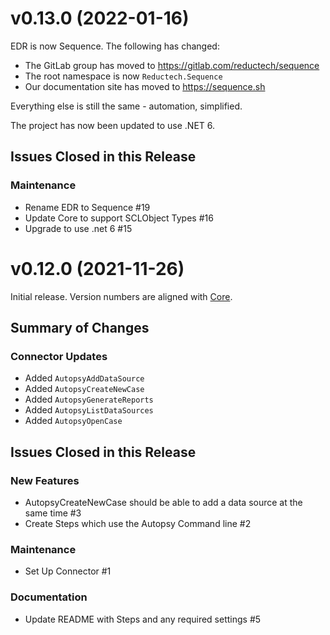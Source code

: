 # v0.13.0 (2022-01-16)

EDR is now Sequence. The following has changed:

- The GitLab group has moved to https://gitlab.com/reductech/sequence
- The root namespace is now `Reductech.Sequence`
- Our documentation site has moved to https://sequence.sh

Everything else is still the same - automation, simplified.

The project has now been updated to use .NET 6.

## Issues Closed in this Release

### Maintenance

- Rename EDR to Sequence #19
- Update Core to support SCLObject Types #16
- Upgrade to use .net 6 #15

# v0.12.0 (2021-11-26)

Initial release. Version numbers are aligned with [Core](https://gitlab.com/reductech/edr/core/-/releases).

## Summary of Changes

### Connector Updates

- Added `AutopsyAddDataSource`
- Added `AutopsyCreateNewCase`
- Added `AutopsyGenerateReports`
- Added `AutopsyListDataSources`
- Added `AutopsyOpenCase`

## Issues Closed in this Release

### New Features

- AutopsyCreateNewCase should be able to add a data source at the same time #3
- Create Steps which use the Autopsy Command line #2

### Maintenance

- Set Up Connector #1

### Documentation

- Update README with Steps and any required settings #5


